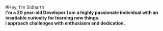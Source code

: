 #Hey, I'm Sidharth
  <br>**I'm a 20 year-old Developer**
  **I am a highly passionate individual with an insatiable curiosity for learning new things.** 
  <br>**I approach challenges with enthusiasm and dedication.**
  
    
